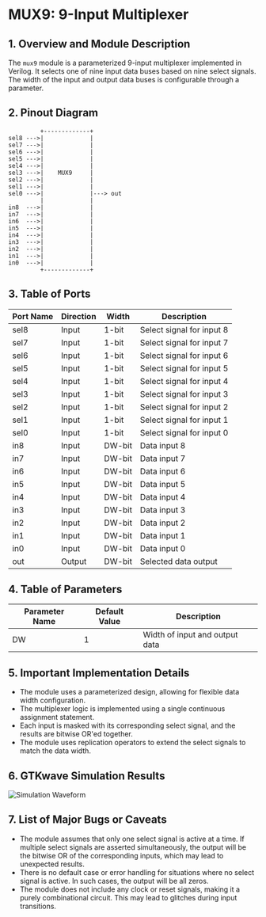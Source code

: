 # MUX9: 9-Input Multiplexer

## 1. Overview and Module Description

The `mux9` module is a parameterized 9-input multiplexer implemented in Verilog. It selects one of nine input data buses based on nine select signals. The width of the input and output data buses is configurable through a parameter.

## 2. Pinout Diagram

```
         +-------------+
sel8 --->|             |
sel7 --->|             |
sel6 --->|             |
sel5 --->|             |
sel4 --->|             |
sel3 --->|    MUX9     |
sel2 --->|             |
sel1 --->|             |
sel0 --->|             |---> out
         |             |
in8  --->|             |
in7  --->|             |
in6  --->|             |
in5  --->|             |
in4  --->|             |
in3  --->|             |
in2  --->|             |
in1  --->|             |
in0  --->|             |
         +-------------+
```

## 3. Table of Ports

| Port Name | Direction | Width  | Description                    |
|-----------|-----------|--------|--------------------------------|
| sel8      | Input     | 1-bit  | Select signal for input 8      |
| sel7      | Input     | 1-bit  | Select signal for input 7      |
| sel6      | Input     | 1-bit  | Select signal for input 6      |
| sel5      | Input     | 1-bit  | Select signal for input 5      |
| sel4      | Input     | 1-bit  | Select signal for input 4      |
| sel3      | Input     | 1-bit  | Select signal for input 3      |
| sel2      | Input     | 1-bit  | Select signal for input 2      |
| sel1      | Input     | 1-bit  | Select signal for input 1      |
| sel0      | Input     | 1-bit  | Select signal for input 0      |
| in8       | Input     | DW-bit | Data input 8                   |
| in7       | Input     | DW-bit | Data input 7                   |
| in6       | Input     | DW-bit | Data input 6                   |
| in5       | Input     | DW-bit | Data input 5                   |
| in4       | Input     | DW-bit | Data input 4                   |
| in3       | Input     | DW-bit | Data input 3                   |
| in2       | Input     | DW-bit | Data input 2                   |
| in1       | Input     | DW-bit | Data input 1                   |
| in0       | Input     | DW-bit | Data input 0                   |
| out       | Output    | DW-bit | Selected data output           |

## 4. Table of Parameters

| Parameter Name | Default Value | Description                   |
|----------------|---------------|-------------------------------|
| DW             | 1             | Width of input and output data|

## 5. Important Implementation Details

- The module uses a parameterized design, allowing for flexible data width configuration.
- The multiplexer logic is implemented using a single continuous assignment statement.
- Each input is masked with its corresponding select signal, and the results are bitwise OR'ed together.
- The module uses replication operators to extend the select signals to match the data width.

## 6. GTKwave Simulation Results

![Simulation Waveform](https://i.ibb.co/Zxcq34Z/Screenshot-2024-08-17-at-6-47-05-AM.png)

## 7. List of Major Bugs or Caveats

- The module assumes that only one select signal is active at a time. If multiple select signals are asserted simultaneously, the output will be the bitwise OR of the corresponding inputs, which may lead to unexpected results.
- There is no default case or error handling for situations where no select signal is active. In such cases, the output will be all zeros.
- The module does not include any clock or reset signals, making it a purely combinational circuit. This may lead to glitches during input transitions.